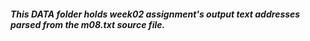 ##### This DATA folder holds week02 assignment's output text addresses parsed from the m08.txt source file.
